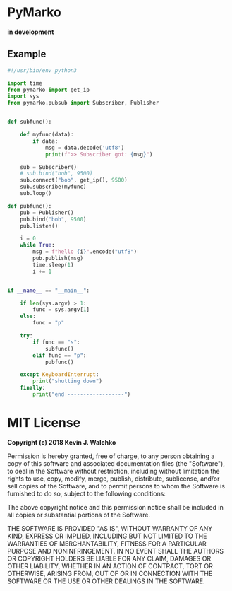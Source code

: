 # PyMarko

**in development**

## Example

``` python
#!/usr/bin/env python3

import time
from pymarko import get_ip
import sys
from pymarko.pubsub import Subscriber, Publisher


def subfunc():

    def myfunc(data):
        if data:
            msg = data.decode('utf8')
            print(f">> Subscriber got: {msg}")

    sub = Subscriber()
    # sub.bind("bob", 9500)
    sub.connect("bob", get_ip(), 9500)
    sub.subscribe(myfunc)
    sub.loop()

def pubfunc():
    pub = Publisher()
    pub.bind("bob", 9500)
    pub.listen()

    i = 0
    while True:
        msg = f"hello {i}".encode("utf8")
        pub.publish(msg)
        time.sleep(1)
        i += 1


if __name__ == "__main__":

    if len(sys.argv) > 1:
        func = sys.argv[1]
    else:
        func = "p"

    try:
        if func == "s":
            subfunc()
        elif func == "p":
            pubfunc()

    except KeyboardInterrupt:
        print("shutting down")
    finally:
        print("end ------------------")
```

# MIT License

**Copyright (c) 2018 Kevin J. Walchko**

Permission is hereby granted, free of charge, to any person obtaining a copy
of this software and associated documentation files (the "Software"), to deal
in the Software without restriction, including without limitation the rights
to use, copy, modify, merge, publish, distribute, sublicense, and/or sell
copies of the Software, and to permit persons to whom the Software is
furnished to do so, subject to the following conditions:

The above copyright notice and this permission notice shall be included in all
copies or substantial portions of the Software.

THE SOFTWARE IS PROVIDED "AS IS", WITHOUT WARRANTY OF ANY KIND, EXPRESS OR
IMPLIED, INCLUDING BUT NOT LIMITED TO THE WARRANTIES OF MERCHANTABILITY,
FITNESS FOR A PARTICULAR PURPOSE AND NONINFRINGEMENT. IN NO EVENT SHALL THE
AUTHORS OR COPYRIGHT HOLDERS BE LIABLE FOR ANY CLAIM, DAMAGES OR OTHER
LIABILITY, WHETHER IN AN ACTION OF CONTRACT, TORT OR OTHERWISE, ARISING FROM,
OUT OF OR IN CONNECTION WITH THE SOFTWARE OR THE USE OR OTHER DEALINGS IN THE
SOFTWARE.
